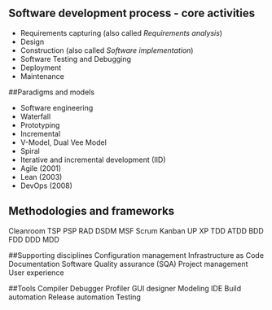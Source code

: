 ## Software development process - core activities
* Requirements capturing (also called _Requirements analysis_)
* Design 
* Construction (also called _Software implementation_) 
* Software Testing and Debugging 
* Deployment 
* Maintenance


##Paradigms and models
* Software engineering 
* Waterfall 
* Prototyping 
* Incremental 
* V-Model, Dual Vee Model 
* Spiral
* Iterative and incremental development (IID) 
* Agile (2001)
* Lean (2003)
* DevOps (2008)


## Methodologies and frameworks
Cleanroom TSP PSP RAD DSDM MSF Scrum Kanban UP XP TDD ATDD BDD FDD DDD MDD


##Supporting disciplines
Configuration management 
Infrastructure as Code 
Documentation 
Software Quality assurance (SQA) 
Project management 
User experience


##Tools
Compiler 
Debugger 
Profiler 
GUI designer 
Modeling 
IDE 
Build automation 
Release automation 
Testing



